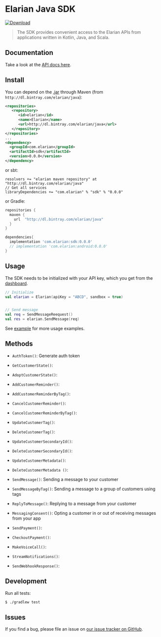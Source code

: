 # Elarian Java SDK

[ ![Download](https://api.bintray.com/packages/elarian/java/com.elarian/images/download.svg) ](https://bintray.com/elarian/java/com.elarian/_latestVersion)

>
> The SDK provides convenient access to the Elarian APIs from applications written in Kotlin, Java, and Scala.
>

## Documentation
Take a look at the [API docs here](https://docs.elarian.com).

## Install

You can depend on the [.jar](http://dl.bintray.com/elarian/java/com/elarian/sdk) through Maven (from `http://dl.bintray.com/elarian/java`):
```xml
<repositories>
   <repository>
      <id>elarian</id>
      <name>Elarian</name>
      <url>http://dl.bintray.com/elarian/java</url>
   </repository>
</repositories>
...
<dependency>
  <groupId>com.elarian</groupId>
  <artifactId>sdk</artifactId>
  <version>0.0.0</version>
</dependency>
```
or sbt:

```
resolvers += "elarian maven repository" at "http://dl.bintray.com/elarian/java"
// Get all services
libraryDependencies += "com.elarian" % "sdk" % "0.0.0"
```

or Gradle:
```groovy
repositories {
  maven {
    url  "http://dl.bintray.com/elarian/java"
  }
}

dependencies{
  implementation 'com.elarian:sdk:0.0.0'
  // implementation 'com.elarian:android:0.0.0'
}
```

## Usage

The SDK needs to be initialized with your API key, which you get from the [dashboard](https://account.elarian.com).

```kotlin
// Initialize
val elarian = Elarian(apiKey = "ABCD", sandbox = true)


// Send message
val req = SendMessageReequest()
val res = elarian.SendMessage(req)

```

See [example](example/) for more usage examples.

## Methods

- `AuthToken()`: Generate auth token

- `GetCustomerState()`:
- `AdoptCustomerState()`: 

- `AddCustomerReminder()`:
- `AddCustomerReminderByTag()`:
- `CancelCustomerReminder()`:
- `CancelCustomerReminderByTag()`:
  
- `UpdateCustomerTag()`:
- `DeleteCustomerTag()`:

- `UpdateCustomerSecondaryId()`:
- `DeleteCustomerSecondaryId()`:

- `UpdateCustomerMetadata()`:
- `DeleteCustomerMetadata ()`:

- `SendMessage()`: Sending a message to your customer
- `SendMessageByTag()`: Sending a message to a group of customers using tags
- `ReplyToMessage()`: Replying to a message from your customer
- `MessagingConsent()`: Opting a customer in or out of receiving messages from your app

- `SendPayment()`:
- `CheckoutPayment()`:

- `MakeVoiceCall()`:
  
- `StreamNotifications()`:
- `SendWebhookResponse()`:


## Development

Run all tests:

```bash
$ ./gradlew test
```

## Issues

If you find a bug, please file an issue on [our issue tracker on GitHub](https://github.com/ElarianLtd/kotlin-sdk/issues).